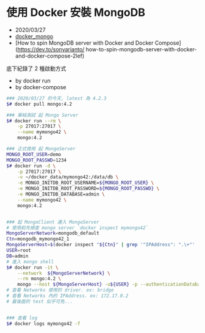 # 使用 Docker 安裝 MongoDB

- 2020/03/27
- [docker_mongo](https://hub.docker.com/_/mongo)
- [How to spin MongoDB server with Docker and Docker Compose](https://dev.to/sonyarianto/
how-to-spin-mongodb-server-with-docker-and-docker-compose-2lef)


底下紀錄了 2 種啟動方式

- by docker run
- by docker-compose


```bash
### 2020/03/27 的今天, latest 為 4.2.3
$# docker pull mongo:4.2

### 單純測試 起 Mongo Server
$# docker run --rm \
    -p 27017:27017 \
    --name mymongo42 \
    mongo:4.2

### 正式使用 起 MongoServer
MONGO_ROOT_USER=demo
MONGO_ROOT_PASSWD=1234
$# docker run -d \
    -p 27017:27017 \
    -v ~/docker_data/mymongo42:/data/db \
    -e MONGO_INITDB_ROOT_USERNAME=${MONGO_ROOT_USER} \
    -e MONGO_INITDB_ROOT_PASSWORD=${MONGO_ROOT_PASSWD} \
    -e MONGO_INITDB_DATABASE=admin \
    --name mymongo42 \
    mongo:4.2


### 起 MongoClient 連入 MongoServer
# 使用前先檢查 mongo server `docker inspect mymongo42`
MongoServerNetwork=mongodb_default
Ctn=mongodb_mymongo42_1
MongoServerHost=$(docker inspect "${Ctn}" | grep '"IPAddress": ".\+"' | grep -oE "\b([0-9]{1,3}\.){3}[0-9]{1,3}\b")
USER=root
DB=admin
# 進入 mongo shell
$# docker run -it \
    --network  ${MongoServerNetwork} \
    --rm mongo:4.2 \
    mongo --host ${MongoServerHost} -u${USER} -p --authenticationDatabase ${DB}
# 查看 Networks 使用的 driver. ex: bridge
# 查看 Networks 內的 IPAddress. ex: 172.17.0.2
# 最後面的 test 似乎可免...


### 查看 log
$# docker logs mymongo42 -f
```
